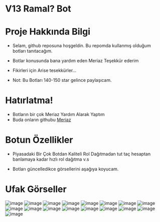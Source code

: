 # V13 Ramal? Bot

# Proje Hakkında Bilgi

* Selam, github reposuna hoşgeldin. Bu repomda kullanmış olduğum botları tanıtacağım.
* Botlar konusunda bana yardım eden Meriaz Teşekkür ederim
* Fikirleri için Arise tesekkürler...


* Not: Bu Botları 140-150 star gelince paylaşıcam.



# Hatırlatma!
* Botların bir çok Meriaz Yardım Alarak Yaptım
* Buda onların githubu [Meriaz](https://github.com/xMeriaz)

# Botun Özellikler

* Piyasadaki Bir Çok Botdan Kaliteli Rol Dağıtmadan tut taç hesaptan banlamaya kadar hızlı rol dağıtma v.s

* Botları güncelledikce görsellerini aşağıya koyucam.

# Ufak Görseller
![image](https://cdn.discordapp.com/attachments/1001567119344926740/1016506602989305856/config.png)
![image](https://cdn.discordapp.com/attachments/1009367435402547240/1018599205293535302/stats.png)
![image](https://cdn.discordapp.com/attachments/1001567119344926740/1016509030807646309/guardlik.png)
![image](https://cdn.discordapp.com/attachments/1001567119344926740/1016506603219996723/config_unreg.png)
![image](https://cdn.discordapp.com/attachments/1001567119344926740/1016265163625726002/helpss_komut.png)
![image](https://cdn.discordapp.com/attachments/997542396185297077/1008826205996322816/emojileri_kuruyor_ss.png)
![image](https://cdn.discordapp.com/attachments/997542396185297077/1008826222396063755/ysay_komutu.png)
![image](https://cdn.discordapp.com/attachments/1001567119344926740/1008065657763541132/kontrol_ss.png)
![image](https://cdn.discordapp.com/attachments/1001567119344926740/1008065657029529600/top_stats_ss.png)
![image](https://cdn.discordapp.com/attachments/1001567119344926740/1007380163497050143/setupkomut.png)
![image](https://cdn.discordapp.com/attachments/1001567119344926740/1007380162221985792/help_komutu.png)
![image](https://cdn.discordapp.com/attachments/1001567119344926740/1007380162939203624/ecrolalma_komut.png)
![image](https://cdn.discordapp.com/attachments/1001567119344926740/1007380162570092554/menu_komut.png)
![image](https://cdn.discordapp.com/attachments/1001567119344926740/1007380091652804618/kontrol_komutu.png)
![image](https://cdn.discordapp.com/attachments/887034843089748008/999094222407860345/Adsz.png)
![image](https://cdn.discordapp.com/attachments/1001567119344926740/1007380701013889104/hg_mesaji.png)
![image](https://cdn.discordapp.com/attachments/1001567119344926740/1007383748075061248/invite_mesaj.png)
